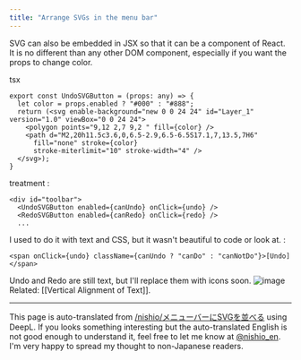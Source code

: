 ```yaml
---
title: "Arrange SVGs in the menu bar"
---
```


SVG can also be embedded in JSX so that it can be a component of React.
It is no different than any other DOM component, especially if you want the props to change color.

tsx

```
export const UndoSVGButton = (props: any) => {
  let color = props.enabled ? "#000" : "#888";
  return (<svg enable-background="new 0 0 24 24" id="Layer_1" version="1.0" viewBox="0 0 24 24">
    <polygon points="9,12 2,7 9,2 " fill={color} />
    <path d="M2,20h11.5c3.6,0,6.5-2.9,6.5-6.5S17.1,7,13.5,7H6"
      fill="none" stroke={color}
      stroke-miterlimit="10" stroke-width="4" />
  </svg>);
}
```


treatment
:

```
<div id="toolbar">
  <UndoSVGButton enabled={canUndo} onClick={undo} />
  <RedoSVGButton enabled={canRedo} onClick={redo} />
  ...
```


I used to do it with text and CSS, but it wasn't beautiful to code or look at.
:

```
<span onClick={undo} className={canUndo ? "canDo" : "canNotDo"}>[Undo]</span>
```

Undo and Redo are still text, but I'll replace them with icons soon.
![image](https://gyazo.com/23cad50452da5b3c77942de52fc9b073/thumb/1000)
Related: [[Vertical Alignment of Text]].

---
This page is auto-translated from [/nishio/メニューバーにSVGを並べる](https://scrapbox.io/nishio/メニューバーにSVGを並べる) using DeepL. If you looks something interesting but the auto-translated English is not good enough to understand it, feel free to let me know at [@nishio_en](https://twitter.com/nishio_en). I'm very happy to spread my thought to non-Japanese readers.